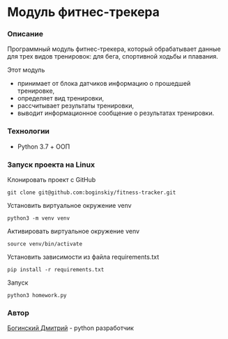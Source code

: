 # Модуль фитнес-трекера

### Описание
Программный модуль фитнес-трекера, который обрабатывает данные для трех видов тренировок: для бега, спортивной ходьбы и плавания.

Этот модуль
* принимает от блока датчиков информацию о прошедшей тренировке,
* определяет вид тренировки,
* рассчитывает результаты тренировки,
* выводит информационное сообщение о результатах тренировки.

### Технологии
* Python 3.7 + ООП

### Запуск проекта на Linux
Клонировать проект c GitHub
```
git clone git@github.com:boginskiy/fitness-tracker.git
```
Установить виртуальное окружение venv
```
python3 -m venv venv
```
Активировать виртуальное окружение venv
```
source venv/bin/activate
```
Установить зависимости из файла requirements.txt
```
pip install -r requirements.txt
``` 
Запуск
```
python3 homework.py
```

### **Автор**
[Богинский Дмитрий](https://github.com/boginskiy) - python разработчик
